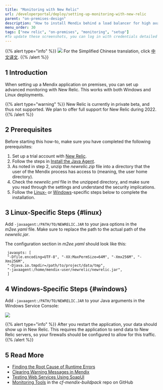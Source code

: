 ```yaml
---
title: "Monitoring with New Relic"
url: /developerportal/deploy/setting-up-monitoring-with-new-relic
parent: "on-premises-design"
description: "How to install Mendix behind a load balancer for high availability"
menu_order: 30
tags: ["new relic", "on-premises", "monitoring", "setup"]
#To update these screenshots, you can log in with credentials detailed in How to Update Screenshots Using Team Apps.
---
```


{{% alert type="info" %}}
<img src="attachments/chinese-translation/china.png" style="display: inline-block; margin: 0" /> For the Simplified Chinese translation, click [中文译文](https://cdn.mendix.tencent-cloud.com/documentation/developerportal/setting-up-monitoring-with-new-relic.pdf).
{{% /alert %}}

## 1 Introduction

When setting up a Mendix application on premises, you can set up advanced monitoring with New Relic. This works with both Windows and Linux deployments.

{{% alert type="warning" %}}
New Relic is currently in private beta, and thus not supported. We plan to offer full support for New Relic during 2022.
{{% /alert %}}

## 2 Prerequisites

Before starting this how-to, make sure you have completed the following prerequisites:

1. Set up a trial account with [New Relic](https://newrelic.com/).
2. Follow the steps in [Install the Java Agent](https://docs.newrelic.com/docs/agents/java-agent/installation/java-agent-manual-installation).
3. As noted in step 2, unzip the *newrelic.zip* file into a directory that the user of the Mendix process has access to (meaning, the user home directory).
4. Check the *newrelic.yml* file in the unzipped directory, and make sure you read through the settings and understand the security implications.
5. Follow the [Linux-](#linux) or [Windows](#windows)-specific steps below to complete the installation.

## 3 Linux-Specific Steps {#linux}

Add `-javaagent:/PATH/TO/NEWRELIC.JAR` to your java options in the *m2ee.yaml* file. Make sure to replace the path to the actual path of the *newrelic.jar*.

The configuration section in *m2ee.yaml* should look like this:

```
 javaopts: [
 "-Dfile.encoding=UTF-8", "-XX:MaxPermSize=64M", "-Xmx256M", "-Xms256M",
 "-Djava.io.tmpdir=/path/to/project/data/tmp",
 "-javaagent:/home/mendix-user/newrelic/newrelic.jar",
 ]
```

## 4 Windows-Specific Steps {#windows}

Add `-javaagent:/PATH/TO/NEWRELIC.JAR` to your Java arguments in the Windows Service Console:

![](attachments/setting-up-monitoring-with-new-relic/18580677.png)

{{% alert type="info" %}}
After you restart the application, your data should show up in New Relic. This requires the application to send data to New Relic servers, so your firewalls should be configured to allow for this traffic.
{{% /alert %}}

## 5 Read More

* [Finding the Root Cause of Runtime Errors](/howto/monitoring-troubleshooting/finding-the-root-cause-of-runtime-errors)
* [Clearing Warning Messages in Mendix](/howto/monitoring-troubleshooting/clear-warning-messages)
* [Testing Web Services Using SoapUI](/howto/testing/testing-web-services-using-soapui)
* [Monitoring Tools](https://github.com/mendix/cf-mendix-buildpack#monitoring-tools) in the *cf-mendix-buildpack* repo on GitHub
